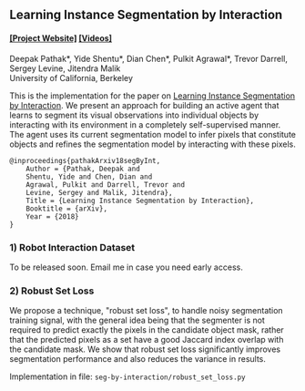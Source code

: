 ## Learning Instance Segmentation by Interaction ##
#### [[Project Website]](https://pathak22.github.io/seg-by-interaction/) [[Videos]](http://pathak22.github.io/seg-by-interaction/index.html#demoVideos)

Deepak Pathak\*, Yide Shentu\*, Dian Chen\*, Pulkit Agrawal\*, Trevor Darrell, Sergey Levine, Jitendra Malik<br/>
University of California, Berkeley<br/>

This is the implementation for the paper on [Learning Instance Segmentation by Interaction](https://pathak22.github.io/seg-by-interaction). We present an approach for building an active agent that learns to segment its visual observations into individual objects by interacting with its environment in a completely self-supervised manner. The agent uses its current segmentation model to infer pixels that constitute objects and refines the segmentation model by interacting with these pixels.

    @inproceedings{pathakArxiv18segByInt,
        Author = {Pathak, Deepak and
        Shentu, Yide and Chen, Dian and
        Agrawal, Pulkit and Darrell, Trevor and
        Levine, Sergey and Malik, Jitendra},
        Title = {Learning Instance Segmentation by Interaction},
        Booktitle = {arXiv},
        Year = {2018}
    }

### 1) Robot Interaction Dataset

To be released soon. Email me in case you need early access.

### 2) Robust Set Loss

We propose a technique, "robust set loss", to handle noisy segmentation training signal, with the general idea being that the segmenter is not required to predict exactly the pixels in the candidate object mask, rather that the predicted pixels as a set have a good Jaccard index overlap with the candidate mask. We show that robust set loss significantly improves segmentation performance and also reduces the variance in results.

Implementation in file: `seg-by-interaction/robust_set_loss.py`
